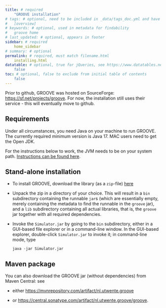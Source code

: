 ```yaml
---
title: # required
    "GROOVE installation"
# tags: # optional, need to be included in _data/tags_doc.yml and have a page in tags/
# 	[overview]
# keywords: # optional, used in metadata for findability
# 	groove home
# last_updated: # optional, appears in footer
sidebar: # required
    home_sidebar
# summary: # optional
permalink: # required, must match filename.html
    installing.html
datatable: # optional, true for jQueries, see https://www.datatables.net/
    false
toc: # optional, false to exclude from initial table of contents
    false
---
```


Prior to github, GROOVE was hosted on SourceForge: <https://sf.net/projects/groove>. For now, the installation still uses their service - this will eventually move to github.

## Requirements

Under all circumstances, you need Java on your machine to run GROOVE. The currently required minimum version is Java 17.
MAC users need to get the Open JDK.

For the instructions below to work, the JVM needs to be on your system path. [Instructions can be found here](https://www.java.com/en/download/help/path.html).

## Stand-alone installation

- To install GROOVE, download the library (as a `zip`-file) [here](https://sourceforge.net/projects/groove/files/latest/download)

- Unpack the zip in a directory of your choice. This will result in a `bin` subdirectory containing the runnable `jar`s (which are essentially empty, merely containing the metadata to find the runnable in the `groove` jar), and a `lib` subdirectory containing all actual libraries, that is, the `groove` jar together with all required dependencies.

- Invoke the `Simulator.jar` by going to the `bin` subdirectory, either in a GUI-based file explorer or in a command-line window. In the GUI-based explorer, double-click `Simulator.jar` to invoke it; in command-line mode, type

  `java -jar Simulator.jar`

## Maven package

You can also download the GROOVE jar (without dependencies) from Maven Central: see

- either <https://mvnrepository.com/artifact/nl.utwente.groove>

- or <https://central.sonatype.com/artifact/nl.utwente.groove/groove>.



